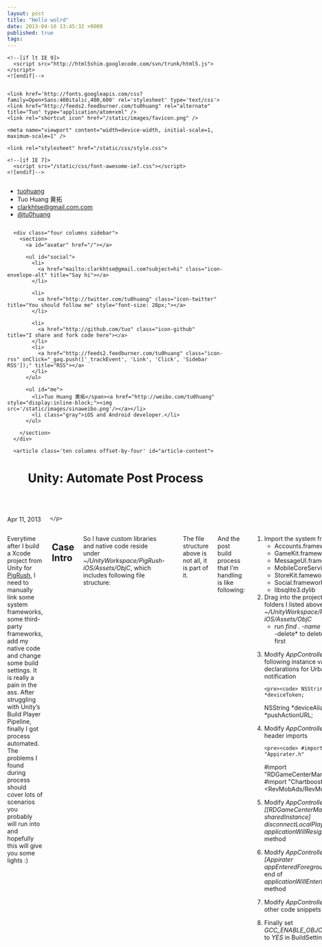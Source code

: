 ```yaml
---
layout: post
title: "Hello wolrd"
date: 2013-04-16 13:45:32 +0000
published: true
tags:
---
```


<!doctype html>
<!--[if lt IE 7 ]><html class="ie ie6" lang="en"> <![endif]-->
<!--[if IE 7 ]><html class="ie ie7" lang="en"> <![endif]-->
<!--[if IE 8 ]><html class="ie ie8" lang="en"> <![endif]-->
<!--[if (gte IE 9)|!(IE)]><!--> 	
<html lang="en"> 
<!--<![endif]-->
  <head>
    <meta charset="utf-8" />
	<meta http-equiv="Content-Type" content="text/html; charset=UTF-8" >
    <meta http-equiv="X-UA-Compatible" content="IE=edge,chrome=1" />	<!-- Force Latest IE rendering engine -->
    <title>Unity: Automate Post Process</title>

    <!--[if lt IE 9]>
      <script src="http://html5shim.googlecode.com/svn/trunk/html5.js"></script>
    <![endif]-->


    <link href='http://fonts.googleapis.com/css?family=Open+Sans:400italic,400,600' rel='stylesheet' type='text/css'>
    <link href="http://feeds2.feedburner.com/tu0huang" rel="alternate" title="Tuo" type="application/atom+xml" /> 
    <link rel="shortcut icon" href="/static/images/favicon.png" />

    <meta name="viewport" content="width=device-width, initial-scale=1, maximum-scale=1" /> 

    <link rel="stylesheet" href="/static/css/style.css">

    <!--[if IE 7]>
      <script src="/static/css/font-awesome-ie7.css"></script>
    <![endif]-->
  </head>
  <body>
    <div class="container">	
      <div id='mobile' class='two columns hidden'>
        <ul>
          <li><a href='/'>tuohuang</a></li>
          <li><span class="gray">Tuo Huang 黄拓</span></li>
          <li><a href="mailto:clarkhtse@gmail.com.com">clarkhtse@gmail.com.com</a></li>
          <li><a href="http://twitter.com/tu0huang">@tu0huang</a></li>
        </ul>
      </div>

      <div class="four columns sidebar">
        <section>
          <a id="avatar" href="/"></a>

          <ul id="social">
            <li>
              <a href="mailto:clarkhtse@gmail.com?subject=hi" class="icon-envelope-alt" title="Say hi"></a>
            </li>

            <li>
              <a href="http://twitter.com/tu0huang" class="icon-twitter" title="You should follow me" style="font-size: 28px;"></a>
            </li>

            <li>
              <a href="http://github.com/tuo" class="icon-github"  title="I share and fork code here"></a>
            </li>
            <li>
              <a href="http://feeds2.feedburner.com/tu0huang" class="icon-rss" onClick="_gaq.push(['_trackEvent', 'Link', 'Click', 'Sidebar RSS']);" title="RSS"></a>
            </li>
          </ul>

          <ul id="me">
            <li>Tuo Huang 黄拓</span><a href="http://weibo.com/tu0huang" style="display:inline-block;"><img src='/static/images/sinaweibo.png'/></a></li>
            <li class="gray">iOS and Android developer.</li>
          </ul>

        </section>
      </div>

      <article class='ten columns offset-by-four' id="article-content">
  <header class="ten columns" id="article-header">
    <h1>Unity: Automate Post Process</h1>
  </header>

  <div class='ten columns gray' id="date-header">
    <p>
      Apr 11, 2013
  
    </p>

  </div>

  <div class="ten columns" id="article-content">
    <p>Everytime after I build a Xcode project from Unity for <a href="http://reigngames.com/pigrush/">PigRush</a>, I need to manually link some system frameworks, some third-party frameworks, add my native code and change some build settings. It is really a pain in the ass. After struggling with Unity&rsquo;s Build Player Pipeline, finally I got process automated. The problems I found during process should cover lots of scenarios you probably will run into and hopefully this will give you some lights :)</p>

<h2 id="case-intro">Case Intro</h2>
<p>So I have custom libraries and native code reside under <em>~/UnityWorkspace/PigRush-iOS/Assets/ObjC</em>, which includes following file structure:</p>

<pre><code>├── Chartboost
│   ├── CBAnalytics.h
│   ├── CBAnalytics.h.meta
│   ├── Chartboost.h
│   ├── Chartboost.h.meta
│   ├── libChartboost.a
│   └── libChartboost.a.meta
├── Chartboost.meta
├── FlurryAnalytics
│   ├── FlurryAnalytics.h
│   ├── FlurryAnalytics.h.meta
│   ├── libFlurryAnalytics.a
│   └── libFlurryAnalytics.a.meta
├── FlurryAnalytics.meta
├── RevMobAds.framework
│   ├── Headers -&gt; Versions/Current/Headers
│   ├── Resources -&gt; Versions/Current/Resources
│   ├── RevMobAds -&gt; Versions/Current/RevMobAds
│   ├── Versions
├── PigRushNavtiveCode
│   ├── Appirater.h
│   ├── Appirater.h.meta
│   ├── Appirater.m
│   ├── Appirater.m.meta
│   ├── EmailComposer.h
│   ├── EmailComposer.h.meta
│   ├── EmailComposer.m
│   ├── EmailComposer.m.meta
│   ├── …blablabla
│   ├── UnityNativeManager.h
│   ├── UnityNativeManager.h.meta
│   ├── UnityNativeManager.mm
│   └── UnityNativeManager.mm.meta
</code></pre>

<p>The file structure above is not all, it is part of it.</p>

<p>And the post build process that I&rsquo;m handling is like following:</p>

<ol>
  <li>Import the system frameworks
    <ul>
      <li>Accounts.framework (<em>optional</em>) </li>
      <li>GameKit.framework (<em>optional</em>)</li>
      <li>MessageUI.framework</li>
      <li>MobileCoreServices.framework</li>
      <li>StoreKit.famework</li>
      <li>Social.framework (<em>optional</em>)</li>
      <li>libsqlite3.dylib</li>
    </ul>
  </li>
  <li>Drag into the project all files and folders I listed above from <em>~/UnityWorkspace/PigRush-iOS/Assets/ObjC</em>
    <ul>
      <li>run <em>find . -name &lsquo;</em>.meta&rsquo; -type f -delete* to delete .meta files first</li>
    </ul>
  </li>
  <li>
    <p>Modify <em>AppController.h</em> to add following instance variable declarations for UrbanArship push notification</p>

    <pre><code> NSString *deviceToken;
 NSString *deviceAlias;
 NSString *pushActionURL;    
</code></pre>
  </li>
  <li>
    <p>Modify <em>AppController.mm</em> to add header imports</p>

    <pre><code> #import "Appirater.h"
 #import "RDGameCenterManager.h"
 #import "Chartboost.h"
 #import &lt;RevMobAds/RevMobAds.h&gt;
</code></pre>
  </li>
  <li>
    <p>Modify <em>AppController.mm</em> to add <em>[[RDGameCenterManager sharedInstance] disconnectLocalPlayer];</em> to end of <em>applicationWillResignActive</em> method </p>
  </li>
  <li>
    <p>Modify <em>AppController.mm</em> to add <em>[Appirater appEnteredForeground:YES];</em> to end of <em>applicationWillEnterForeground</em> method </p>
  </li>
  <li>
    <p>Modify <em>AppController.mm</em>  to add other code snippets </p>
  </li>
  <li>Finally set <em>GCC_ENABLE_OBJC_EXCEPTIONS</em> to <em>YES</em> in BuildSettings</li>
</ol>

<p>Imagine everytime, you build from Unity and you have to do those steps, it is very paninful process.</p>

<h2 id="solution">Solution</h2>

<p>Note: You can find complete code in my github repo: <a href="https://github.com/tuo/UnityAutomatePostProcess">UnityAutomatePostProcess</a>.</p>

<p>As Unity <a href="http://docs.unity3d.com/Documentation/ScriptReference/PostProcessBuildAttribute.html">PostProcessBuildAttribute</a> reference says, </p>

<blockquote>
  <p>Add this attribute to a method to get a notification just after building the player.</p>
</blockquote>

<p>&ndash; which means that we can use this meta tag to register with Unity engine to kick off post build process.Also notice:</p>

<blockquote>
  <p>This is an editor class. To use it you have to place your script in Assets/Editor inside your project folder. </p>
</blockquote>

<p>Pretty straightforward. </p>

<p>Given that we&rsquo;re gonna play around xcode project file, it looks like using python is good option(as it is built-in supported on Mac). So what this callback script is just simply calling our <em>post_process.py</em>. We create a file <em>CustomPostprocessScript.cs</em> under <em>~/UnityWorkspace/PigRush-iOS/Assets/Editor</em>:</p>

<div class="highlight"><pre><code class="csharp">    <span class="cp">#if UNITY_IPHONE</span>
<span class="k">using</span> <span class="nn">UnityEngine</span><span class="p">;</span>
<span class="k">using</span> <span class="nn">UnityEditor</span><span class="p">;</span>
<span class="k">using</span> <span class="nn">UnityEditor.Callbacks</span><span class="p">;</span>
<span class="k">using</span> <span class="nn">System</span><span class="p">;</span>
<span class="k">using</span> <span class="nn">System.Diagnostics</span><span class="p">;</span>

<span class="k">public</span> <span class="k">class</span> <span class="nc">CustomPostprocessScript</span> <span class="p">:</span> <span class="n">MonoBehaviour</span>
<span class="p">{</span>
<span class="na">	[PostProcessBuild]</span>
	<span class="k">public</span> <span class="k">static</span> <span class="k">void</span> <span class="nf">OnPostprocessBuild</span><span class="p">(</span><span class="n">BuildTarget</span> <span class="n">target</span><span class="p">,</span> <span class="kt">string</span> <span class="n">pathToBuildProject</span><span class="p">)</span>
	<span class="p">{</span>        
		<span class="n">UnityEngine</span><span class="p">.</span><span class="n">Debug</span><span class="p">.</span><span class="n">Log</span><span class="p">(</span><span class="s">&quot;----Custome Script---Executing post process build phase.&quot;</span><span class="p">);</span> 		
		<span class="kt">string</span> <span class="n">objCPath</span> <span class="p">=</span> <span class="n">Application</span><span class="p">.</span><span class="n">dataPath</span> <span class="p">+</span> <span class="s">&quot;/ObjC&quot;</span><span class="p">;</span>
		<span class="n">Process</span> <span class="n">myCustomProcess</span> <span class="p">=</span> <span class="k">new</span> <span class="n">Process</span><span class="p">();</span>		
		<span class="n">myCustomProcess</span><span class="p">.</span><span class="n">StartInfo</span><span class="p">.</span><span class="n">FileName</span> <span class="p">=</span> <span class="s">&quot;python&quot;</span><span class="p">;</span>
        <span class="n">myCustomProcess</span><span class="p">.</span><span class="n">StartInfo</span><span class="p">.</span><span class="n">Arguments</span> <span class="p">=</span> <span class="kt">string</span><span class="p">.</span><span class="n">Format</span><span class="p">(</span><span class="s">&quot;Assets/Editor/post_process.py \&quot;{0}\&quot; \&quot;{1}\&quot;&quot;</span><span class="p">,</span> <span class="n">pathToBuildProject</span><span class="p">,</span> <span class="n">objCPath</span><span class="p">);</span>
        <span class="n">myCustomProcess</span><span class="p">.</span><span class="n">StartInfo</span><span class="p">.</span><span class="n">UseShellExecute</span> <span class="p">=</span> <span class="k">false</span><span class="p">;</span>
        <span class="n">myCustomProcess</span><span class="p">.</span><span class="n">StartInfo</span><span class="p">.</span><span class="n">RedirectStandardOutput</span> <span class="p">=</span> <span class="k">false</span><span class="p">;</span>
		<span class="n">myCustomProcess</span><span class="p">.</span><span class="n">Start</span><span class="p">();</span> 
		<span class="n">myCustomProcess</span><span class="p">.</span><span class="n">WaitForExit</span><span class="p">();</span>
		<span class="n">UnityEngine</span><span class="p">.</span><span class="n">Debug</span><span class="p">.</span><span class="n">Log</span><span class="p">(</span><span class="s">&quot;----Custome Script--- Finished executing post process build phase.&quot;</span><span class="p">);</span>  		
       
	<span class="p">}</span>
<span class="p">}</span>
    <span class="cp">#endif</span>
</code></pre></div>

<p>Here the <em>pathToBuildProject</em> is like <em>~/UnityWorkspace/XCode/PigRush-XCode</em> and <em>objCPath</em> is the path referring to the folder that our custom libraries and native code reside in(<em>~/UnityWorkspace/PigRush-iOS/Assets/ObjC</em>).</p>

<p>Then we dive into our magic <em>post_process.py</em> script.</p>

<div class="highlight"><pre><code class="python"><span class="kn">import</span> <span class="nn">os</span>
<span class="kn">from</span> <span class="nn">sys</span> <span class="kn">import</span> <span class="n">argv</span>
<span class="kn">from</span> <span class="nn">mod_pbxproj</span> <span class="kn">import</span> <span class="n">XcodeProject</span>
<span class="kn">import</span> <span class="nn">appcontroller</span>
<span class="n">path</span> <span class="o">=</span> <span class="n">argv</span><span class="p">[</span><span class="mi">1</span><span class="p">]</span>
<span class="n">fileToAddPath</span> <span class="o">=</span> <span class="n">argv</span><span class="p">[</span><span class="mi">2</span><span class="p">]</span>
    <span class="c">#path: /Users/tuo/UnityWorkspace/XCode/PigRush-XCode-Test1    </span>
<span class="k">print</span><span class="p">(</span><span class="s">&#39;post_process.py xcode build path --&gt; &#39;</span> <span class="o">+</span> <span class="n">path</span><span class="p">)</span>
<span class="k">print</span><span class="p">(</span><span class="s">&#39;post_process.py third party files path --&gt; &#39;</span> <span class="o">+</span> <span class="n">fileToAddPath</span><span class="p">)</span>    
    <span class="c">#Before execute this, you better add a check to see whether your change already exist or not, as if user</span>
    <span class="n">select</span> <span class="o">*</span><span class="n">Append</span><span class="o">*</span> <span class="n">rather</span> <span class="n">than</span> <span class="o">*</span><span class="n">Replace</span><span class="o">*</span> <span class="ow">in</span> <span class="n">Unity</span> <span class="n">when</span> <span class="n">build</span><span class="p">,</span> <span class="n">this</span> <span class="n">will</span> <span class="n">save</span> <span class="n">you</span> <span class="n">time</span> <span class="ow">and</span> <span class="n">avoid</span> <span class="n">duplicates</span><span class="o">.</span> 
    
<span class="k">print</span><span class="p">(</span><span class="s">&#39;Step 1: add system libraries &#39;</span><span class="p">)</span>
    <span class="c">#if framework is optional, add `weak=True`</span>
<span class="n">project</span> <span class="o">=</span> <span class="n">XcodeProject</span><span class="o">.</span><span class="n">Load</span><span class="p">(</span><span class="n">path</span> <span class="o">+</span><span class="s">&#39;/Unity-iPhone.xcodeproj/project.pbxproj&#39;</span><span class="p">)</span>
<span class="n">project</span><span class="o">.</span><span class="n">add_file</span><span class="p">(</span><span class="s">&#39;System/Library/Frameworks/CoreTelephony.framework&#39;</span><span class="p">,</span> <span class="n">tree</span><span class="o">=</span><span class="s">&#39;SDKROOT&#39;</span><span class="p">)</span>
<span class="n">project</span><span class="o">.</span><span class="n">add_file</span><span class="p">(</span><span class="s">&#39;System/Library/Frameworks/MobileCoreServices.framework&#39;</span><span class="p">,</span> <span class="n">tree</span><span class="o">=</span><span class="s">&#39;SDKROOT&#39;</span><span class="p">)</span>
<span class="n">project</span><span class="o">.</span><span class="n">add_file</span><span class="p">(</span><span class="s">&#39;System/Library/Frameworks/StoreKit.framework&#39;</span><span class="p">,</span> <span class="n">tree</span><span class="o">=</span><span class="s">&#39;SDKROOT&#39;</span><span class="p">)</span>
<span class="n">project</span><span class="o">.</span><span class="n">add_file</span><span class="p">(</span><span class="s">&#39;System/Library/Frameworks/Social.framework&#39;</span><span class="p">,</span> <span class="n">tree</span><span class="o">=</span><span class="s">&#39;SDKROOT&#39;</span><span class="p">,</span> <span class="n">weak</span><span class="o">=</span><span class="bp">True</span><span class="p">)</span>
<span class="n">project</span><span class="o">.</span><span class="n">add_file</span><span class="p">(</span><span class="s">&#39;usr/lib/libsqlite3.dylib&#39;</span><span class="p">,</span> <span class="n">tree</span><span class="o">=</span><span class="s">&#39;SDKROOT&#39;</span><span class="p">)</span>

<span class="k">print</span><span class="p">(</span><span class="s">&#39;Step 2: add custom libraries and native code to xcode, exclude any .meta file&#39;</span><span class="p">)</span>
<span class="n">files_in_dir</span> <span class="o">=</span> <span class="n">os</span><span class="o">.</span><span class="n">listdir</span><span class="p">(</span><span class="n">fileToAddPath</span><span class="p">)</span>
<span class="k">for</span> <span class="n">f</span> <span class="ow">in</span> <span class="n">files_in_dir</span><span class="p">:</span>    
    <span class="k">if</span> <span class="ow">not</span> <span class="n">f</span><span class="o">.</span><span class="n">startswith</span><span class="p">(</span><span class="s">&#39;.&#39;</span><span class="p">):</span> <span class="c">#exclude .DS_STORE on mac</span>
    <span class="k">print</span> <span class="n">f</span>        
    <span class="n">pathname</span> <span class="o">=</span> <span class="n">os</span><span class="o">.</span><span class="n">path</span><span class="o">.</span><span class="n">join</span><span class="p">(</span><span class="n">fileToAddPath</span><span class="p">,</span> <span class="n">f</span><span class="p">)</span>
    <span class="n">fileName</span><span class="p">,</span> <span class="n">fileExtension</span> <span class="o">=</span> <span class="n">os</span><span class="o">.</span><span class="n">path</span><span class="o">.</span><span class="n">splitext</span><span class="p">(</span><span class="n">pathname</span><span class="p">)</span>
    <span class="k">if</span> <span class="ow">not</span> <span class="n">fileExtension</span> <span class="o">==</span> <span class="s">&#39;.meta&#39;</span><span class="p">:</span> <span class="c">#skip .meta file</span>
        <span class="k">if</span> <span class="n">os</span><span class="o">.</span><span class="n">path</span><span class="o">.</span><span class="n">isfile</span><span class="p">(</span><span class="n">pathname</span><span class="p">):</span>
            <span class="k">print</span> <span class="s">&quot;is file : &quot;</span> <span class="o">+</span> <span class="n">pathname</span>
            <span class="n">project</span><span class="o">.</span><span class="n">add_file</span><span class="p">(</span><span class="n">pathname</span><span class="p">)</span>
        <span class="k">if</span> <span class="n">os</span><span class="o">.</span><span class="n">path</span><span class="o">.</span><span class="n">isdir</span><span class="p">(</span><span class="n">pathname</span><span class="p">):</span>
            <span class="k">print</span> <span class="s">&quot;is dir : &quot;</span> <span class="o">+</span> <span class="n">pathname</span>
            <span class="n">project</span><span class="o">.</span><span class="n">add_folder</span><span class="p">(</span><span class="n">pathname</span><span class="p">,</span> <span class="n">excludes</span><span class="o">=</span><span class="p">[</span><span class="s">&quot;^.*\.meta$&quot;</span><span class="p">])</span>

<span class="k">print</span><span class="p">(</span><span class="s">&#39;Step 3: modify the AppController&#39;</span><span class="p">)</span>
<span class="n">appcontroller</span><span class="o">.</span><span class="n">touch_implementation</span><span class="p">(</span><span class="n">path</span> <span class="o">+</span> <span class="s">&#39;/Classes/AppController.mm&#39;</span><span class="p">)</span>
<span class="n">appcontroller</span><span class="o">.</span><span class="n">touch_header</span><span class="p">(</span><span class="n">path</span> <span class="o">+</span> <span class="s">&#39;/Classes/AppController.h&#39;</span><span class="p">)</span>

<span class="k">print</span><span class="p">(</span><span class="s">&#39;Step 4: change build setting&#39;</span><span class="p">)</span>
<span class="n">project</span><span class="o">.</span><span class="n">add_other_buildsetting</span><span class="p">(</span><span class="s">&#39;GCC_ENABLE_OBJC_EXCEPTIONS&#39;</span><span class="p">,</span> <span class="s">&#39;YES&#39;</span><span class="p">)</span>

<span class="k">print</span><span class="p">(</span><span class="s">&#39;Step 5: save our change to xcode project file&#39;</span><span class="p">)</span>
<span class="k">if</span> <span class="n">project</span><span class="o">.</span><span class="n">modified</span><span class="p">:</span>
    <span class="n">project</span><span class="o">.</span><span class="n">backup</span><span class="p">()</span>
    <span class="n">project</span><span class="o">.</span><span class="n">saveFormat3_2</span><span class="p">()</span>
</code></pre></div>

<p>Code is pretty self-explanatory.</p>

<p>Because that we need to mess around with xcode project file, we better use some existing script to do it. And there is one I found which is pretty good: <a href="https://bitbucket.org/icalderon/mod-pbxproj">Mod PBXProj</a> (The script I refere here doesn&rsquo;t support change build setings and has some problem with escape library search path, you can download good one from my github). </p>

<p>The most complicted code would be in the Step 3, which we modified our AppController. This is place you probably do:</p>

<ul>
  <li>add instance variables delcarations in AppController.h</li>
  <li>add code snippet to begin of specfic method in AppController.mm</li>
  <li>add code snippet to end of specfic method in AppController.mm</li>
  <li>add methods to end of AppController.mm</li>
</ul>

<p>Because you probably need modify that file constantly, it would be great there is flexible and easy way to do it.</p>

<p>Let&rsquo;s look at part of <em>appcontroller.py</em>:</p>

<div class="highlight"><pre><code class="python"> 
    <span class="c">#!/usr/bin/python</span>
<span class="kn">import</span> <span class="nn">sys</span>
<span class="kn">import</span> <span class="nn">os</span>

<span class="k">def</span> <span class="nf">process_app_controller_wrapper</span><span class="p">(</span><span class="n">appcontroller_filename</span><span class="p">,</span> <span class="n">newContent</span><span class="p">,</span> <span class="n">methodSignatures</span><span class="p">,</span> <span class="n">valuesToAppend</span><span class="p">,</span> <span class="n">positionsInMethod</span><span class="p">,</span> <span class="n">contentToAppend</span><span class="o">=</span><span class="bp">None</span><span class="p">):</span>
    <span class="n">appcontroller</span> <span class="o">=</span> <span class="nb">open</span><span class="p">(</span><span class="n">appcontroller_filename</span><span class="p">,</span> <span class="s">&#39;r&#39;</span><span class="p">)</span>
    <span class="n">lines</span> <span class="o">=</span> <span class="n">appcontroller</span><span class="o">.</span><span class="n">readlines</span><span class="p">()</span>
    <span class="n">appcontroller</span><span class="o">.</span><span class="n">close</span><span class="p">()</span>
    <span class="n">found</span> <span class="o">=</span> <span class="bp">False</span>    
    <span class="n">foundIndex</span> <span class="o">=</span> <span class="o">-</span><span class="mi">1</span>
    <span class="k">for</span> <span class="n">line</span> <span class="ow">in</span> <span class="n">lines</span><span class="p">:</span>         
        <span class="k">print</span> <span class="n">line</span>
        <span class="n">newContent</span> <span class="o">+=</span> <span class="n">line</span>
        <span class="k">for</span> <span class="n">idx</span><span class="p">,</span> <span class="n">val</span> <span class="ow">in</span> <span class="nb">enumerate</span><span class="p">(</span><span class="n">methodSignatures</span><span class="p">):</span>
            <span class="k">print</span> <span class="n">idx</span><span class="p">,</span> <span class="n">val</span>
            <span class="k">if</span> <span class="p">(</span><span class="n">line</span><span class="o">.</span><span class="n">strip</span><span class="p">()</span> <span class="o">==</span> <span class="n">val</span><span class="p">):</span>
                <span class="k">print</span> <span class="s">&quot;founded match method: &quot;</span> <span class="o">+</span> <span class="n">val</span>
                <span class="n">foundIndex</span> <span class="o">=</span> <span class="n">idx</span>
                <span class="n">found</span> <span class="o">=</span> <span class="bp">True</span>
        <span class="k">if</span> <span class="n">found</span> <span class="p">:</span>
            <span class="k">if</span> <span class="n">positionsInMethod</span><span class="p">[</span><span class="n">foundIndex</span><span class="p">]</span> <span class="o">==</span> <span class="s">&#39;begin&#39;</span> <span class="ow">and</span> <span class="n">line</span><span class="o">.</span><span class="n">strip</span><span class="p">()</span> <span class="o">==</span> <span class="s">&#39;{&#39;</span><span class="p">:</span>
                <span class="k">print</span> <span class="s">&quot;add code to resign body&quot;</span>
                <span class="n">newContent</span> <span class="o">+=</span> <span class="p">(</span><span class="s">&quot;</span><span class="se">\n\t</span><span class="s">&quot;</span> <span class="o">+</span> <span class="n">valuesToAppend</span><span class="p">[</span><span class="n">foundIndex</span><span class="p">]</span> <span class="o">+</span> <span class="s">&quot;</span><span class="se">\n\n</span><span class="s">&quot;</span><span class="p">)</span>
                <span class="n">found</span> <span class="o">=</span> <span class="bp">False</span>
            <span class="k">if</span> 	<span class="n">positionsInMethod</span><span class="p">[</span><span class="n">foundIndex</span><span class="p">]</span> <span class="o">==</span> <span class="s">&#39;end&#39;</span> <span class="ow">and</span> <span class="n">line</span><span class="o">.</span><span class="n">strip</span><span class="p">()</span> <span class="o">==</span> <span class="s">&#39;}&#39;</span><span class="p">:</span>
                <span class="n">newContent</span> <span class="o">=</span> <span class="n">newContent</span><span class="p">[:</span><span class="o">-</span><span class="mi">3</span><span class="p">]</span>
                <span class="n">newContent</span> <span class="o">+=</span> <span class="p">(</span><span class="s">&quot;</span><span class="se">\n\n\t</span><span class="s">&quot;</span> <span class="o">+</span> <span class="n">valuesToAppend</span><span class="p">[</span><span class="n">foundIndex</span><span class="p">]</span> <span class="o">+</span> <span class="s">&quot;</span><span class="se">\n</span><span class="s">&quot;</span><span class="p">)</span>
                <span class="n">newContent</span> <span class="o">+=</span> <span class="s">&quot;}</span><span class="se">\n</span><span class="s">&quot;</span>
                <span class="n">foundWillResignActive</span> <span class="o">=</span> <span class="bp">False</span>
        <span class="k">if</span> <span class="n">line</span><span class="o">.</span><span class="n">strip</span><span class="p">()</span> <span class="o">==</span> <span class="s">&#39;@end&#39;</span> <span class="ow">and</span> <span class="p">(</span><span class="ow">not</span> <span class="n">contentToAppend</span> <span class="ow">is</span> <span class="bp">None</span><span class="p">):</span>
                <span class="n">newContent</span> <span class="o">=</span> <span class="n">newContent</span><span class="p">[:</span><span class="o">-</span><span class="mi">6</span><span class="p">]</span>
                <span class="n">newContent</span> <span class="o">+=</span> <span class="p">(</span><span class="s">&quot;</span><span class="se">\n\n\t</span><span class="s">&quot;</span> <span class="o">+</span> <span class="n">contentToAppend</span> <span class="o">+</span> <span class="s">&quot;</span><span class="se">\n</span><span class="s">&quot;</span><span class="p">)</span>
                <span class="n">newContent</span> <span class="o">+=</span> <span class="s">&quot;@end&quot;</span>                        
            
    <span class="k">print</span> <span class="s">&quot;-------done loop close stream and content: &quot;</span> <span class="o">+</span> <span class="n">newContent</span>                   
    <span class="n">appcontroller</span> <span class="o">=</span> <span class="nb">open</span><span class="p">(</span><span class="n">appcontroller_filename</span><span class="p">,</span> <span class="s">&#39;w&#39;</span><span class="p">)</span>    
    <span class="n">appcontroller</span><span class="o">.</span><span class="n">write</span><span class="p">(</span><span class="n">newContent</span><span class="p">)</span>
    <span class="n">appcontroller</span><span class="o">.</span><span class="n">close</span><span class="p">()</span>        

<span class="k">def</span> <span class="nf">chartboostAndRevMob</span><span class="p">():</span>
    <span class="k">return</span> <span class="s">&#39;&#39;&#39;</span>
<span class="s">    Chartboost *cb = [Chartboost sharedChartboost];</span>
<span class="s">    cb.appId = @&quot;XXXX&quot;;</span>
<span class="s">    cb.appSignature = @&quot;XXX&quot;;</span>
<span class="s">    [cb startSession];</span>
<span class="s">    [RevMobAds startSessionWithAppID:@&quot;XXXXX&quot;]; </span>
<span class="s">    &#39;&#39;&#39;</span>
<span class="k">def</span> <span class="nf">importHeaders</span><span class="p">():</span>
    <span class="k">return</span> <span class="s">&#39;&#39;&#39;</span>
<span class="s">    #import &quot;Appirater.h&quot;</span>
<span class="s">    #import &quot;RDGameCenterManager.h&quot;</span>
<span class="s">    #import &quot;Chartboost.h&quot;</span>
<span class="s">    #import &lt;RevMobAds/RevMobAds.h&gt;</span>
<span class="s">    #import &quot;FlurryAnalytics.h&quot;</span>
<span class="s">&#39;&#39;&#39;</span>

<span class="k">def</span> <span class="nf">pushActionInstanceDeclaration</span><span class="p">():</span>
    <span class="k">return</span> <span class="s">&#39;&#39;&#39;</span>
<span class="s">	NSString *deviceTokenString;</span>
<span class="s">	NSString *deviceAlias;</span>
<span class="s">	NSString *pushActionURL;    </span>
<span class="s">    &#39;&#39;&#39;</span>
<span class="k">def</span> <span class="nf">pushActionDealloc</span><span class="p">():</span>
    <span class="k">return</span> <span class="s">&#39;&#39;&#39;</span>
<span class="s">    [deviceTokenString release];</span>
<span class="s">    [deviceAlias release];</span>
<span class="s">    [pushActionURL release];</span>
<span class="s">    &#39;&#39;&#39;</span>

<span class="k">def</span> <span class="nf">extraCodeToAddInAppControllerMMFile</span><span class="p">():</span>
    <span class="k">return</span> <span class="s">&#39;&#39;&#39;</span>
<span class="s">//blablabla</span>
<span class="s">- (void)connection:(NSURLConnection *)theConnection didFailWithError:(NSError *)error {</span>
<span class="s">    [UIApplication sharedApplication].networkActivityIndicatorVisible = NO;</span>
<span class="s">    UIAlertView *someError = [[UIAlertView alloc] initWithTitle:</span>
<span class="s">                              @&quot;Network error&quot; message: @&quot;Error registering with server&quot;</span>
<span class="s">													   delegate: self</span>
<span class="s">											  cancelButtonTitle: @&quot;Ok&quot;</span>
<span class="s">											  otherButtonTitles: nil];</span>
<span class="s">    [someError show];</span>
<span class="s">    [someError release];</span>
<span class="s">    NSLog(@&quot;ERROR: NSError query result: %@&quot;, error);</span>

<span class="s">}</span>

<span class="s">- (void)alertView:(UIAlertView *)alertView clickedButtonAtIndex:(NSInteger)buttonIndex</span>
<span class="s">{</span>
<span class="s">    NSLog(@&quot;alert button index </span><span class="si">%d</span><span class="s">&quot;, buttonIndex);</span>

<span class="s">    if(buttonIndex == 1)</span>
<span class="s">    {</span>
<span class="s">        //ok action</span>
<span class="s">        NSURL *url = [NSURL URLWithString:pushActionURL];</span>
<span class="s">        [[UIApplication sharedApplication] openURL:url];</span>
<span class="s">    }</span>

<span class="s">}</span>
<span class="s">//blablabla</span>
<span class="s">&#39;&#39;&#39;</span>
    
<span class="k">def</span> <span class="nf">touch_implementation</span><span class="p">(</span><span class="n">appcontroller_filename</span><span class="p">):</span>
    <span class="c"># appcontroller = open(appcontroller_filename, &#39;w&#39;)</span>
    <span class="c"># print(&quot; process AppController.mm add imports header&quot;)</span>
    <span class="n">newContent</span> <span class="o">=</span> <span class="n">importHeaders</span><span class="p">()</span>
     
    <span class="c">#starting line of method {</span>
    <span class="n">methodSignatures</span> <span class="o">=</span> <span class="p">[]</span>
    <span class="c">#value to append near }</span>
    <span class="n">valueToAppend</span> <span class="o">=</span> <span class="p">[]</span>
	<span class="c">#position to add insert at the beginning o</span>
    <span class="n">positionsInMethod</span> <span class="o">=</span> <span class="p">[]</span>

    <span class="n">methodSignatures</span><span class="o">.</span><span class="n">append</span><span class="p">(</span><span class="s">&#39;- (void)applicationWillEnterForeground:(UIApplication *)application&#39;</span><span class="p">)</span>
    <span class="n">valueToAppend</span><span class="o">.</span><span class="n">append</span><span class="p">(</span><span class="s">&#39;[Appirater appEnteredForeground:YES];&#39;</span><span class="p">)</span>
    <span class="n">positionsInMethod</span><span class="o">.</span><span class="n">append</span><span class="p">(</span><span class="s">&quot;end&quot;</span><span class="p">)</span>

    <span class="n">methodSignatures</span><span class="o">.</span><span class="n">append</span><span class="p">(</span><span class="s">&#39;- (void) applicationDidBecomeActive:(UIApplication*)application&#39;</span><span class="p">)</span>
    <span class="n">valueToAppend</span><span class="o">.</span><span class="n">append</span><span class="p">(</span><span class="n">chartboostAndRevMob</span><span class="p">())</span>        
    <span class="n">positionsInMethod</span><span class="o">.</span><span class="n">append</span><span class="p">(</span><span class="s">&quot;end&quot;</span><span class="p">)</span>
    
    <span class="n">methodSignatures</span><span class="o">.</span><span class="n">append</span><span class="p">(</span><span class="s">&#39;- (void) dealloc&#39;</span><span class="p">)</span>
    <span class="n">valueToAppend</span><span class="o">.</span><span class="n">append</span><span class="p">(</span><span class="n">pushActionDealloc</span><span class="p">())</span>        
    <span class="n">positionsInMethod</span><span class="o">.</span><span class="n">append</span><span class="p">(</span><span class="s">&quot;begin&quot;</span><span class="p">)</span>

    <span class="n">process_app_controller_wrapper</span><span class="p">(</span><span class="n">appcontroller_filename</span><span class="p">,</span> <span class="n">newContent</span><span class="p">,</span> <span class="n">methodSignatures</span><span class="p">,</span> <span class="n">valueToAppend</span><span class="p">,</span> <span class="n">positionsInMethod</span><span class="p">,</span> <span class="n">extraCodeToAddInAppControllerMMFile</span><span class="p">())</span>    

<span class="k">def</span> <span class="nf">touch_header</span><span class="p">(</span><span class="n">appcontroller_filename</span><span class="p">):</span>
    <span class="c"># appcontroller = open(appcontroller_filename, &#39;w&#39;)</span>
    <span class="c"># print(&quot; process AppController.mm add imports header&quot;)</span>
    <span class="n">newContent</span> <span class="o">=</span> <span class="s">&#39;&#39;</span>
    <span class="c">#starting line of method {</span>
    <span class="n">methodSignatures</span> <span class="o">=</span> <span class="p">[]</span>
    <span class="c">#value to append near }</span>
    <span class="n">valueToAppend</span> <span class="o">=</span> <span class="p">[]</span>
    <span class="n">positionsInMethod</span> <span class="o">=</span> <span class="p">[]</span>

    <span class="n">methodSignatures</span><span class="o">.</span><span class="n">append</span><span class="p">(</span><span class="s">&#39;@interface AppController : NSObject&lt;UIAccelerometerDelegate, UIApplicationDelegate&gt;&#39;</span><span class="p">)</span>
    <span class="n">valueToAppend</span><span class="o">.</span><span class="n">append</span><span class="p">(</span><span class="n">pushActionInstanceDeclaration</span><span class="p">())</span>
    <span class="n">positionsInMethod</span><span class="o">.</span><span class="n">append</span><span class="p">(</span><span class="s">&quot;begin&quot;</span><span class="p">)</span>
    <span class="n">process_app_controller_wrapper</span><span class="p">(</span><span class="n">appcontroller_filename</span><span class="p">,</span> <span class="n">newContent</span><span class="p">,</span> <span class="n">methodSignatures</span><span class="p">,</span> <span class="n">valueToAppend</span><span class="p">,</span> <span class="n">positionsInMethod</span><span class="p">)</span>    
</code></pre></div>

<p>A breif explanation is given if you need to change it later.</p>

<ol>
  <li>
    <p>add code to begin/end of specfic method, you just need to copy the method signature and add to <em>methodSignatures.append(&lsquo;some method signature&rsquo;)</em></p>
  </li>
  <li>
    <p>if the code snippet is like one line you just do it like this <em>valueToAppend.append(&lsquo;[Appirater appEnteredForeground:YES];&rsquo;)</em> ; and if code snippet is pretty long, you better put it in method like <em>def pushActionInstanceDeclaration():</em> and append it like this <em>valueToAppend.append(pushActionInstanceDeclaration())</em></p>
  </li>
  <li>
    <p>to mark the position of begin/end like <em>positionsInMethod.append(&ldquo;begin/end&rdquo;)</em></p>
  </li>
  <li>
    <p>put content to append inside <em>extraCodeToAddInAppControllerMMFile</em> and pass it as fifth parameter of <em>process_app_controller_wrapper</em></p>
  </li>
</ol>

<p>There you go. You can put the code change in your <em>appcontroller.py</em> and it is pretty easy to make changes.</p>

<h2 id="fix-library-search-path">Fix Library Search Path</h2>
<p>When I build from unity and run it in xcode, I got bunch of errors. Among them , one says that</p>

<blockquote>
  <p>ld: library not found for -lChartboost</p>
</blockquote>

<blockquote>
  <p>ld: library not found for -lFlurryAnalytics</p>
</blockquote>

<p>But I double checked the chartboost and flurry analytics static lib are indeed imported and showed in Linked Libraries of build settings.After searched on Stackoverflow, I open the build setting of xcode by going to </p>

<pre><code>"Targets"-&gt; "Build Settings" -&gt; "Library Search Paths"
</code></pre>

<p>Then you will see following settings:</p>

<pre><code>"$(SRCROOT)"
"$(SRCROOT)/Libraries"
\"$(SRCROOT)/../../PigRush-iOS/Assets/ObjC/Chartboost\"
\"$(SRCROOT)/../../PigRush-iOS/Assets/ObjC/FlurryAnalytics\"
</code></pre>

<p>WTF! The paths pointing to our custom libraries are got <em>escaped</em>. 
Then I drill down the code of <em>mod_pbxproj.py</em>, and found following snippet: </p>

<div class="highlight"><pre><code class="python"><span class="k">def</span> <span class="nf">add_search_paths</span><span class="p">(</span><span class="bp">self</span><span class="p">,</span> <span class="n">path</span><span class="p">,</span> <span class="n">base</span><span class="p">,</span> <span class="n">key</span><span class="p">,</span> <span class="n">recursive</span><span class="o">=</span><span class="bp">True</span><span class="p">,</span> <span class="n">escape</span><span class="o">=</span><span class="bp">True</span><span class="p">):</span>
	<span class="n">modified</span> <span class="o">=</span> <span class="bp">False</span>
    <span class="c">#blabla</span>
	<span class="k">if</span> <span class="n">escape</span> <span class="p">:</span>
		<span class="k">if</span> <span class="bp">self</span><span class="p">[</span><span class="n">base</span><span class="p">][</span><span class="n">key</span><span class="p">]</span><span class="o">.</span><span class="n">add</span><span class="p">(</span><span class="s">&#39;</span><span class="se">\\</span><span class="s">&quot;</span><span class="si">%s</span><span class="se">\\</span><span class="s">&quot;&#39;</span> <span class="o">%</span> <span class="n">path</span><span class="p">):</span><span class="c">#&#39;\\&quot;%s\\&quot;&#39; % path</span>
			<span class="n">modified</span> <span class="o">=</span> <span class="bp">True</span>
	<span class="k">else</span><span class="p">:</span>
		<span class="k">if</span> <span class="bp">self</span><span class="p">[</span><span class="n">base</span><span class="p">][</span><span class="n">key</span><span class="p">]</span><span class="o">.</span><span class="n">add</span><span class="p">(</span><span class="n">path</span><span class="p">):</span><span class="c">#&#39;\\&quot;%s\\&quot;&#39; % path</span>
			<span class="n">modified</span> <span class="o">=</span> <span class="bp">True</span>
	<span class="k">return</span> <span class="n">modified</span>
</code></pre></div>

<p>which you probably notice the <em>escape</em> flag by default is set to <em>True</em>. Then I change that flag to <em>False</em>, that error was gone :)</p>

<h2 id="done--not-yet">Done ? Not Yet</h2>
<p>But I still got lots errors in Xcode and no clue aobut what&rsquo;s going wrong. Until that I found there is another PostBuildProcess script from <a href="http://www.kamcord.com/">Kamcord</a>. Kamcord is unity package we imported for use of record and share mobile gameplay video. </p>

<p>Kamcord also has PostBuildProcess script under Assets/Editor folder, which is like following:</p>

<div class="highlight"><pre><code class="csharp"><span class="k">public</span> <span class="k">class</span> <span class="nc">KamcordPostprocessScript</span> <span class="p">:</span> <span class="n">MonoBehaviour</span>
<span class="p">{</span>

	<span class="c1">// Replaces PostprocessBuildPlayer functionality</span>
<span class="na">	[PostProcessBuild]</span>
	<span class="k">public</span> <span class="k">static</span> <span class="k">void</span> <span class="nf">OnPostprocessBuild</span><span class="p">(</span><span class="n">BuildTarget</span> <span class="n">target</span><span class="p">,</span> <span class="kt">string</span> <span class="n">pathToBuildProject</span><span class="p">)</span>
	<span class="p">{</span>
		<span class="n">UnityEngine</span><span class="p">.</span><span class="n">Debug</span><span class="p">.</span><span class="n">Log</span> <span class="p">(</span><span class="s">&quot;--- Kamcord --- Executing post process build phase.&quot;</span><span class="p">);</span>		
		<span class="n">Process</span> <span class="n">p</span> <span class="p">=</span> <span class="k">new</span> <span class="n">Process</span><span class="p">();</span>
        <span class="n">p</span><span class="p">.</span><span class="n">StartInfo</span><span class="p">.</span><span class="n">FileName</span> <span class="p">=</span> <span class="s">&quot;perl&quot;</span><span class="p">;</span>
        <span class="n">p</span><span class="p">.</span><span class="n">StartInfo</span><span class="p">.</span><span class="n">Arguments</span> <span class="p">=</span> <span class="kt">string</span><span class="p">.</span><span class="n">Format</span><span class="p">(</span><span class="s">&quot;Assets/Editor/KamcordPostprocessbuildPlayer1 \&quot;{0}\&quot;&quot;</span><span class="p">,</span> <span class="n">pathToBuildProject</span><span class="p">);</span>
        <span class="n">p</span><span class="p">.</span><span class="n">StartInfo</span><span class="p">.</span><span class="n">UseShellExecute</span> <span class="p">=</span> <span class="k">false</span><span class="p">;</span>
        <span class="n">p</span><span class="p">.</span><span class="n">StartInfo</span><span class="p">.</span><span class="n">RedirectStandardOutput</span> <span class="p">=</span> <span class="k">false</span><span class="p">;</span>
        <span class="n">p</span><span class="p">.</span><span class="n">Start</span><span class="p">();</span>		
        <span class="n">p</span><span class="p">.</span><span class="n">WaitForExit</span><span class="p">();</span>		
		<span class="n">UnityEngine</span><span class="p">.</span><span class="n">Debug</span><span class="p">.</span><span class="n">Log</span><span class="p">(</span><span class="s">&quot;--- Kamcord --- Finished executing post process build phase.&quot;</span><span class="p">);</span> 
	<span class="p">}</span>
<span class="p">}</span>
</code></pre></div>

<p>It just executes a perl script, which basically just add Kamcord.framework and related resources to xcode.</p>

<p>Let&rsquo;s look the <em>Link Library With Libraries</em>, we found that Kamcord.framework is missing! But if we remove our custom script, it is showing.</p>

<p>Now we had two post build process scripts. Pretty bad, as we dont&rsquo; know the order it will get executed. And the problem that Kamdcord.framework is missing, maybe is because of orders of execution of scripts.</p>

<p>By taking a look at logs of Unity app, we found actually our <em>CustomPostprocessScript.cs</em> runs before <em>KamcordPostprocessScript.cs</em>. (I will talk about how to check the logs from <em>print</em> in python and <em>UnityEngine.Debug.Log</em> in Unity, which it is handy when debugging).</p>

<p>What I want to do here is make sure our custom script always run after other scripts. Because if we execute our script first, then we have no idea what other script is gonna modify, which possibily screws up everything.</p>

<p>Is there any way specify the order of execution of script ? Yes, from <a href="http://www.ikriz.nl/2012/06/18/unity-post-process-mayhem/">Unity Post Process Mayhem</a>, I found that </p>

<pre><code>[PostProcessBuild(0)] // &lt;- this is where the magic happens
public static void OnPostProcessBuildFirst(BuildTarget target, string path)
{
    Debug.Log("I get Executed First");
}
</code></pre>

<blockquote>
  <p>NB: -10 is a higher priority than 100, the default priority is 1</p>
</blockquote>

<p>Cool, then we can go back to our <em>CustomPostprocessScript.cs</em> and modify <em>[PostProcessBuild]</em> to <em>[PostProcessBuild(100)]</em>. Then we make sure our script always run after other scripts.</p>

<p>You can see the benefits of coding our post process in a sepearate file. By doing this way, we make sure when we update other package like Kamcord, no matter when they change in their script, it won&rsquo;t affect our custom script.</p>

<h2 id="tips">Tips</h2>
<p>To look the logs of post build process scripts, like <em>print</em> in python, you can follow steps: </p>

<pre><code>open *Console* from spotlight --&gt; left panel FILES *~/Library/Logs* --&gt; expand to *Unity* --&gt; click *Editor.log*
</code></pre>

<p>Then you can see logs of Unity. It is also quite usefull when the Unity is freezing, and you want know whether it is really &lsquo;dead&rsquo;.  </p>

<p>Because the xcode project when built from Unity is like 768 M, and it takes Unity 5~10 minutes to build out, which make the process extremely painful.</p>

<p>I&rsquo;d like to suggest when testing python script, you probably just move a clean copy of AppController or pbproject file to another folder with git supported. Then you can test your script separately without everytime build from Unity.</p>

<p>Python is quite straightford to pick up, like I just spend several mintues to get familiar with its syntax and be able work on it quite easily. BTW, pay attention to the soft tabs and hard tabs when you get indentation problems.</p>

<p>You can have a complete source code here:<a href="https://github.com/tuo/UnityAutomatePostProcess">UnityAutomatePostProcess</a>.</p>

<p>Enjoy unity!</p>


  </div>
  <hr style="visibility:hidden;"/>
  
  <!--<footer class="ten columns">
    <p id='follow'>
       Follow me on <a href="http://twitter.com/tu0huang">Twitter</a> &
       <a href="http://weibo.com/tu0huang">Weibo</a>	   
    </p>
  </footer> -->
</article>

<!-- AddThis Button BEGIN -->
<div class="addthis_toolbox addthis_default_style ten columns offset-by-four" style="margin-bottom: 11px;">
	<a class="addthis_counter addthis_pill_style"></a>
</div>
<script type="text/javascript">var addthis_config = {"data_track_addressbar":true};</script>
<script type="text/javascript" src="//s7.addthis.com/js/300/addthis_widget.js#pubid=ra-50f9651243f1723a"></script>
<!-- AddThis Button END -->
<div style="margin-bottom:10px;"/>
<div id="disqus_thread" class="ten columns offset-by-four"></div>
<script type="text/javascript">
    /* * * CONFIGURATION VARIABLES: EDIT BEFORE PASTING INTO YOUR WEBPAGE * * */
    var disqus_shortname = 'tuohuang'; // required: replace example with your forum shortname
  var disqus_identifier = '/tuohuangid';
    /* * * DON'T EDIT BELOW THIS LINE * * */
    (function() {
        var dsq = document.createElement('script'); dsq.type = 'text/javascript'; dsq.async = true;
        dsq.src = 'http://' + disqus_shortname + '.disqus.com/embed.js';
        (document.getElementsByTagName('head')[0] || document.getElementsByTagName('body')[0]).appendChild(dsq);
    })();
</script>
<noscript>Please enable JavaScript to view the <a href="http://disqus.com/?ref_noscript">comments powered by Disqus.</a></noscript>

    </div>
  </body>
</html> 